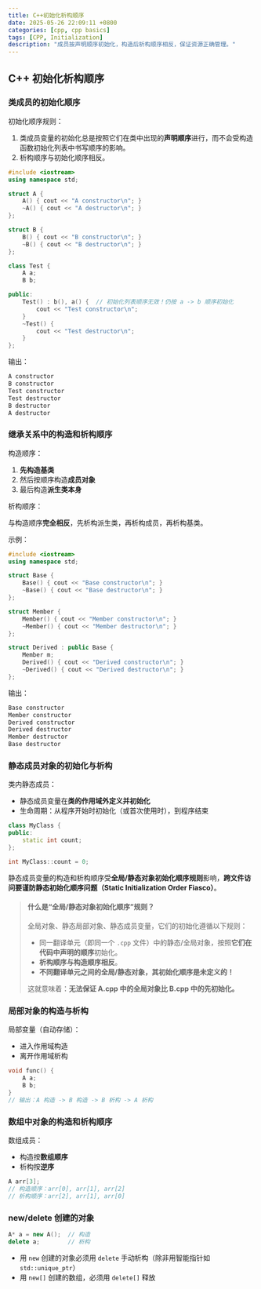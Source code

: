```yaml
---
title: C++初始化析构顺序
date: 2025-05-26 22:09:11 +0800
categories: [cpp, cpp basics]
tags: [CPP, Initialization]
description: "成员按声明顺序初始化，构造后析构顺序相反，保证资源正确管理。"
---
```

## C++ 初始化析构顺序

### 类成员的初始化顺序

初始化顺序规则：

1. 类成员变量的初始化总是按照它们在类中出现的**声明顺序**进行，而不会受构造函数初始化列表中书写顺序的影响。
2. 析构顺序与初始化顺序相反。

```cpp
#include <iostream>
using namespace std;

struct A {
    A() { cout << "A constructor\n"; }
    ~A() { cout << "A destructor\n"; }
};

struct B {
    B() { cout << "B constructor\n"; }
    ~B() { cout << "B destructor\n"; }
};

class Test {
    A a;
    B b;

public:
    Test() : b(), a() {  // 初始化列表顺序无效！仍按 a -> b 顺序初始化
        cout << "Test constructor\n";
    }
    ~Test() {
        cout << "Test destructor\n";
    }
};
```

输出：

```txt
A constructor
B constructor
Test constructor
Test destructor
B destructor
A destructor
```

### 继承关系中的构造和析构顺序

构造顺序：

1. **先构造基类**
2. 然后按顺序构造**成员对象**
3. 最后构造**派生类本身**

析构顺序：

与构造顺序**完全相反**，先析构派生类，再析构成员，再析构基类。

示例：

```cpp
#include <iostream>
using namespace std;

struct Base {
    Base() { cout << "Base constructor\n"; }
    ~Base() { cout << "Base destructor\n"; }
};

struct Member {
    Member() { cout << "Member constructor\n"; }
    ~Member() { cout << "Member destructor\n"; }
};

struct Derived : public Base {
    Member m;
    Derived() { cout << "Derived constructor\n"; }
    ~Derived() { cout << "Derived destructor\n"; }
};
```

输出：

```txt
Base constructor
Member constructor
Derived constructor
Derived destructor
Member destructor
Base destructor
```

### 静态成员对象的初始化与析构

 类内静态成员：

- 静态成员变量在**类的作用域外定义并初始化**
- 生命周期：从程序开始时初始化（或首次使用时），到程序结束

```cpp
class MyClass {
public:
    static int count;
};

int MyClass::count = 0;
```

静态成员变量的构造和析构顺序受**全局/静态对象初始化顺序规则**影响，**跨文件访问要谨防静态初始化顺序问题（Static Initialization Order Fiasco）**。

> #### 什么是“全局/静态对象初始化顺序”规则？
>
> 全局对象、静态局部对象、静态成员变量，它们的初始化遵循以下规则：
>
> - 同一翻译单元（即同一个 `.cpp` 文件）中的静态/全局对象，按照**它们在代码中声明的顺序**初始化。
> - **析构顺序与构造顺序相反**。
> - **不同翻译单元之间的全局/静态对象，其初始化顺序是未定义的！**
>
> 这就意味着：**无法保证 A.cpp 中的全局对象比 B.cpp 中的先初始化。**
>

### 局部对象的构造与析构

局部变量（自动存储）：

- 进入作用域构造
- 离开作用域析构

```cpp
void func() {
    A a;
    B b;
}
// 输出：A 构造 -> B 构造 -> B 析构 -> A 析构
```

### 数组中对象的构造和析构顺序

数组成员：

- 构造按**数组顺序**
- 析构按**逆序**

```cpp
A arr[3];
// 构造顺序：arr[0], arr[1], arr[2]
// 析构顺序：arr[2], arr[1], arr[0]
```

### new/delete 创建的对象

```cpp
A* a = new A();  // 构造
delete a;        // 析构
```

- 用 `new` 创建的对象必须用 `delete` 手动析构（除非用智能指针如 `std::unique_ptr`）
- 用 `new[]` 创建的数组，必须用 `delete[]` 释放
